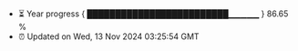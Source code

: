 - ⏳ Year progress { █████████████████████████▁▁▁▁▁ } 86.65 %
- ⏰ Updated on Wed, 13 Nov 2024 03:25:54 GMT


